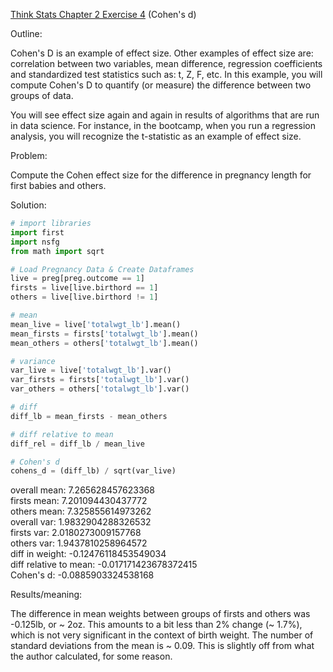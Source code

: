 [Think Stats Chapter 2 Exercise 4](http://greenteapress.com/thinkstats2/html/thinkstats2003.html#toc24) (Cohen's d)

Outline:

Cohen's D is an example of effect size. Other examples of effect size are: correlation between two variables, mean difference, regression coefficients and standardized test statistics such as: t, Z, F, etc. In this example, you will compute Cohen's D to quantify (or measure) the difference between two groups of data.

You will see effect size again and again in results of algorithms that are run in data science. For instance, in the bootcamp, when you run a regression analysis, you will recognize the t-statistic as an example of effect size.


Problem: 

Compute the Cohen effect size for the difference in pregnancy length for first babies and others.


Solution:

```python
# import libraries
import first
import nsfg
from math import sqrt

# Load Pregnancy Data & Create Dataframes
live = preg[preg.outcome == 1]
firsts = live[live.birthord == 1]
others = live[live.birthord != 1]

# mean
mean_live = live['totalwgt_lb'].mean()
mean_firsts = firsts['totalwgt_lb'].mean()
mean_others = others['totalwgt_lb'].mean()

# variance
var_live = live['totalwgt_lb'].var()
var_firsts = firsts['totalwgt_lb'].var()
var_others = others['totalwgt_lb'].var()

# diff
diff_lb = mean_firsts - mean_others

# diff relative to mean
diff_rel = diff_lb / mean_live

# Cohen's d
cohens_d = (diff_lb) / sqrt(var_live)
```

overall mean: 7.265628457623368  
firsts mean: 7.201094430437772  
others mean: 7.325855614973262  
overall var: 1.9832904288326532  
firsts var: 2.0180273009157768  
others var: 1.9437810258964572  
diff in weight: -0.12476118453549034  
diff relative to mean: -0.017171423678372415  
Cohen's d: -0.0885903324538168


Results/meaning:

The difference in mean weights between groups of firsts and others was -0.125lb, or ~ 2oz. This amounts to a bit less than 2% change (~ 1.7%), which is not very significant in the context of birth weight. The number of standard deviations from the mean is ~ 0.09. This is slightly off from what the author calculated, for some reason. 

